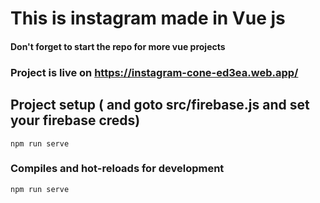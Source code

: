 # This is instagram made in Vue js

#### Don't forget to start the repo for more vue projects

### Project is live on https://instagram-cone-ed3ea.web.app/

## Project setup ( and goto src/firebase.js and set your firebase creds)
```
npm run serve
```

### Compiles and hot-reloads for development
```
npm run serve
```


